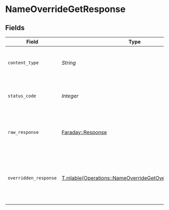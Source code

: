 # NameOverrideGetResponse


## Fields

| Field                                                                                                                    | Type                                                                                                                     | Required                                                                                                                 | Description                                                                                                              |
| ------------------------------------------------------------------------------------------------------------------------ | ------------------------------------------------------------------------------------------------------------------------ | ------------------------------------------------------------------------------------------------------------------------ | ------------------------------------------------------------------------------------------------------------------------ |
| `content_type`                                                                                                           | *String*                                                                                                                 | :heavy_check_mark:                                                                                                       | HTTP response content type for this operation                                                                            |
| `status_code`                                                                                                            | *Integer*                                                                                                                | :heavy_check_mark:                                                                                                       | HTTP response status code for this operation                                                                             |
| `raw_response`                                                                                                           | [Faraday::Response](https://www.rubydoc.info/gems/faraday/Faraday/Response)                                              | :heavy_minus_sign:                                                                                                       | Raw HTTP response; suitable for custom response parsing                                                                  |
| `overridden_response`                                                                                                    | [T.nilable(Operations::NameOverrideGetOverriddenResponse)](../../models/operations/nameoverridegetoverriddenresponse.md) | :heavy_minus_sign:                                                                                                       | A successful response that contains the simpleObject sent in the request body                                            |